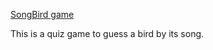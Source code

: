 [SongBird game](https://songbirds-quiz.netlify.app/ "Play SongBird")

This is a quiz game to guess a bird by its song.

